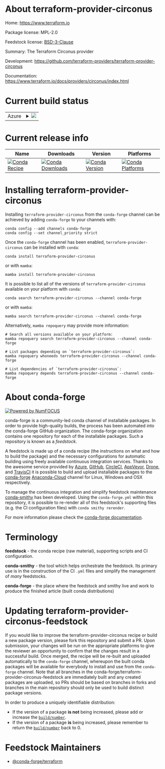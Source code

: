 About terraform-provider-circonus
=================================

Home: https://www.terraform.io

Package license: MPL-2.0

Feedstock license: [BSD-3-Clause](https://github.com/conda-forge/terraform-provider-circonus-feedstock/blob/main/LICENSE.txt)

Summary: The Terraform Circonus provider

Development: https://github.com/terraform-providers/terraform-provider-circonus

Documentation: https://www.terraform.io/docs/providers/circonus/index.html

Current build status
====================


<table>
    
  <tr>
    <td>Azure</td>
    <td>
      <details>
        <summary>
          <a href="https://dev.azure.com/conda-forge/feedstock-builds/_build/latest?definitionId=2005&branchName=main">
            <img src="https://dev.azure.com/conda-forge/feedstock-builds/_apis/build/status/terraform-provider-circonus-feedstock?branchName=main">
          </a>
        </summary>
        <table>
          <thead><tr><th>Variant</th><th>Status</th></tr></thead>
          <tbody><tr>
              <td>linux_64</td>
              <td>
                <a href="https://dev.azure.com/conda-forge/feedstock-builds/_build/latest?definitionId=2005&branchName=main">
                  <img src="https://dev.azure.com/conda-forge/feedstock-builds/_apis/build/status/terraform-provider-circonus-feedstock?branchName=main&jobName=linux&configuration=linux_64_" alt="variant">
                </a>
              </td>
            </tr><tr>
              <td>osx_64</td>
              <td>
                <a href="https://dev.azure.com/conda-forge/feedstock-builds/_build/latest?definitionId=2005&branchName=main">
                  <img src="https://dev.azure.com/conda-forge/feedstock-builds/_apis/build/status/terraform-provider-circonus-feedstock?branchName=main&jobName=osx&configuration=osx_64_" alt="variant">
                </a>
              </td>
            </tr><tr>
              <td>win_64</td>
              <td>
                <a href="https://dev.azure.com/conda-forge/feedstock-builds/_build/latest?definitionId=2005&branchName=main">
                  <img src="https://dev.azure.com/conda-forge/feedstock-builds/_apis/build/status/terraform-provider-circonus-feedstock?branchName=main&jobName=win&configuration=win_64_" alt="variant">
                </a>
              </td>
            </tr>
          </tbody>
        </table>
      </details>
    </td>
  </tr>
</table>

Current release info
====================

| Name | Downloads | Version | Platforms |
| --- | --- | --- | --- |
| [![Conda Recipe](https://img.shields.io/badge/recipe-terraform--provider--circonus-green.svg)](https://anaconda.org/conda-forge/terraform-provider-circonus) | [![Conda Downloads](https://img.shields.io/conda/dn/conda-forge/terraform-provider-circonus.svg)](https://anaconda.org/conda-forge/terraform-provider-circonus) | [![Conda Version](https://img.shields.io/conda/vn/conda-forge/terraform-provider-circonus.svg)](https://anaconda.org/conda-forge/terraform-provider-circonus) | [![Conda Platforms](https://img.shields.io/conda/pn/conda-forge/terraform-provider-circonus.svg)](https://anaconda.org/conda-forge/terraform-provider-circonus) |

Installing terraform-provider-circonus
======================================

Installing `terraform-provider-circonus` from the `conda-forge` channel can be achieved by adding `conda-forge` to your channels with:

```
conda config --add channels conda-forge
conda config --set channel_priority strict
```

Once the `conda-forge` channel has been enabled, `terraform-provider-circonus` can be installed with `conda`:

```
conda install terraform-provider-circonus
```

or with `mamba`:

```
mamba install terraform-provider-circonus
```

It is possible to list all of the versions of `terraform-provider-circonus` available on your platform with `conda`:

```
conda search terraform-provider-circonus --channel conda-forge
```

or with `mamba`:

```
mamba search terraform-provider-circonus --channel conda-forge
```

Alternatively, `mamba repoquery` may provide more information:

```
# Search all versions available on your platform:
mamba repoquery search terraform-provider-circonus --channel conda-forge

# List packages depending on `terraform-provider-circonus`:
mamba repoquery whoneeds terraform-provider-circonus --channel conda-forge

# List dependencies of `terraform-provider-circonus`:
mamba repoquery depends terraform-provider-circonus --channel conda-forge
```


About conda-forge
=================

[![Powered by
NumFOCUS](https://img.shields.io/badge/powered%20by-NumFOCUS-orange.svg?style=flat&colorA=E1523D&colorB=007D8A)](https://numfocus.org)

conda-forge is a community-led conda channel of installable packages.
In order to provide high-quality builds, the process has been automated into the
conda-forge GitHub organization. The conda-forge organization contains one repository
for each of the installable packages. Such a repository is known as a *feedstock*.

A feedstock is made up of a conda recipe (the instructions on what and how to build
the package) and the necessary configurations for automatic building using freely
available continuous integration services. Thanks to the awesome service provided by
[Azure](https://azure.microsoft.com/en-us/services/devops/), [GitHub](https://github.com/),
[CircleCI](https://circleci.com/), [AppVeyor](https://www.appveyor.com/),
[Drone](https://cloud.drone.io/welcome), and [TravisCI](https://travis-ci.com/)
it is possible to build and upload installable packages to the
[conda-forge](https://anaconda.org/conda-forge) [Anaconda-Cloud](https://anaconda.org/)
channel for Linux, Windows and OSX respectively.

To manage the continuous integration and simplify feedstock maintenance
[conda-smithy](https://github.com/conda-forge/conda-smithy) has been developed.
Using the ``conda-forge.yml`` within this repository, it is possible to re-render all of
this feedstock's supporting files (e.g. the CI configuration files) with ``conda smithy rerender``.

For more information please check the [conda-forge documentation](https://conda-forge.org/docs/).

Terminology
===========

**feedstock** - the conda recipe (raw material), supporting scripts and CI configuration.

**conda-smithy** - the tool which helps orchestrate the feedstock.
                   Its primary use is in the construction of the CI ``.yml`` files
                   and simplify the management of *many* feedstocks.

**conda-forge** - the place where the feedstock and smithy live and work to
                  produce the finished article (built conda distributions)


Updating terraform-provider-circonus-feedstock
==============================================

If you would like to improve the terraform-provider-circonus recipe or build a new
package version, please fork this repository and submit a PR. Upon submission,
your changes will be run on the appropriate platforms to give the reviewer an
opportunity to confirm that the changes result in a successful build. Once
merged, the recipe will be re-built and uploaded automatically to the
`conda-forge` channel, whereupon the built conda packages will be available for
everybody to install and use from the `conda-forge` channel.
Note that all branches in the conda-forge/terraform-provider-circonus-feedstock are
immediately built and any created packages are uploaded, so PRs should be based
on branches in forks and branches in the main repository should only be used to
build distinct package versions.

In order to produce a uniquely identifiable distribution:
 * If the version of a package **is not** being increased, please add or increase
   the [``build/number``](https://docs.conda.io/projects/conda-build/en/latest/resources/define-metadata.html#build-number-and-string).
 * If the version of a package **is** being increased, please remember to return
   the [``build/number``](https://docs.conda.io/projects/conda-build/en/latest/resources/define-metadata.html#build-number-and-string)
   back to 0.

Feedstock Maintainers
=====================

* [@conda-forge/terraform](https://github.com/conda-forge/terraform/)

